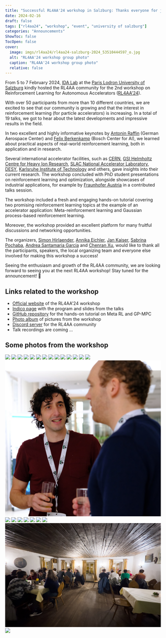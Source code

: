 ```yaml
---
title: "Successful RL4AA'24 workshop in Salzburg: Thanks everyone for joining!"
date: 2024-02-16
draft: false
tags: ["rl4aa24", "workshop", "event", "university of salzburg"]
categories: "Announcements"
ShowToc: false
TocOpen: false
cover:
  image: imgs/rl4aa24/rl4aa24-salzburg-2024_53510444597_o.jpg
  alt: "RL4AA'24 workshop group photo"
  caption: "RL4AA'24 workshop group photo"
  relative: false
---
```


From 5 to 7 February 2024, [IDA Lab](https://www.plus.ac.at/aihi/der-fachbereich/ida-lab/) at the [Paris Lodron University of Salzburg](https://www.plus.ac.at/?lang=en) kindly hosted the RL4AA community for the 2nd workshop on Reinforcement Learning for Autonomous Accelerators ([RL4AA'24](https://rl4aa.github.io/RL4AA24/)).

With over 50 participants from more than 10 different countries, we are excited to see that our community is growing and that the interest in reinforcement learning (for particle accelerators) is increasing.
In a total of 19 talks, we got to hear about the latest developments and impressive results in the field.

In two excellent and highly informative keynotes by [Antonin Raffin](https://araffin.github.io/) (German Aerospace Center) and [Felix Berkenkamp](https://berkenkamp.me/) (Bosch Center for AI), we learned about practical aspects of real-world reinforcement learning, both in application and in research.

Several international accelerator facilities, such as [CERN](https://home.cern), [GSI Helmholtz Centre for Heavy Ion Research](https://www.gsi.de/en/start/news), [SLAC National Accelerator Laboratory](https://www6.slac.stanford.edu), [DESY](https://www.desy.de/index_eng.html), [Karlsruhe Institute of Technology](https://www.kit.edu/english/index.php) and others, gave insights into their current research. The workshop concluded with PhD student presentations on reinforcement learning and optimization, alongside showcases of industrial applications, for example by [Fraunhofer Austria](https://www.fraunhofer.at/en.html) in a contributed talks session.

The workshop included a fresh and engaging hands-on tutorial covering two promising reinforcement learning topics at the example of an accelerator application: Meta-reinforcement learning and Gaussian process-based reinforcement learning.

Moreover, the workshop provided an excellent platform for many fruitful discussions and networking opportunities.

The organizers, [Simon Hirlaender](https://mathphyssim.github.io/), [Annika Eichler](https://ai.desy.de/people/eichler.html), [Jan Kaiser](https://jank324.github.io/), [Sabrina Pochaba](https://www.salzburgresearch.at/en/person/pochaba-sabrina/), [Andrea Santamaria Garcia](https://ansantam.github.io/) and [Chenran Xu](https://cr-xu.github.io/), would like to thank all the participants, speakers, the local organizing team and everyone else involved for making this workshop a success!

Seeing the enthusiasm and growth of the RL4AA community, we are looking forward to seeing you at the next RL4AA workshop!
Stay tuned for the announcement! 🚀

## Links related to the workshop

- [Official website](https://rl4aa.github.io/RL4AA24/) of the RL4AA'24 workshop
- [Indico page](https://indico.scc.kit.edu/event/3746/overview) with the program and slides from the talks
- [GitHub repository](https://github.com/RL4AA/rl4aa24-tutorial) for the hands-on tutorial on Meta RL and GP-MPC
- [Photo album](https://flic.kr/s/aHBqjBd84t) of pictures from the workshop
- [Discord server](https://discord.gg/QtBMqsjWH2) for the RL4AA community
- Talk recordings are coming ...

## Some photos from the workshop

![ ](/imgs/rl4aa24/53511683394_3083ffd64e_o.jpg#center)
![ ](/imgs/rl4aa24/53510468402_b4ec337b12_o.jpg#center)
![ ](/imgs/rl4aa24/IMG_7011.jpg#center)
![ ](/imgs/rl4aa24/53510461292_9c48478b60_o.jpg#center)
![ ](/imgs/rl4aa24/53510446077_e18f4c0751_o.jpg#center)
![ ](/imgs/rl4aa24/53510448077_c733788958_o.jpg#center)
![ ](/imgs/rl4aa24/53511344096_267f36c06a_o.jpg#center)
![ ](/imgs/rl4aa24/53511518918_7e5301a27d_o.jpg#center)
![ ](/imgs/rl4aa24/53511524548_ed8e3f41c2_o.jpg#center)
![ ](/imgs/rl4aa24/53511530393_c7be4a9976_o.jpg#center)
![ ](/imgs/rl4aa24/53511681839_c924431987_o.jpg#center)
![ ](/imgs/rl4aa24/DSC01375.jpg#center)
![ ](/imgs/rl4aa24/DSC01379.jpg#center)
![ ](/imgs/rl4aa24/53514712763_ce74a7b8f5_o.jpg#center)
![ ](/imgs/rl4aa24/rl4aa24-salzburg-2024_53514539131_o.jpg)
![ ](/imgs/rl4aa24/53514538911_114b5ac9e1_o.jpg#center)
![ ](/imgs/rl4aa24/53513655032_a6c1ba79c7_o.jpg#center)
![ ](/imgs/rl4aa24/53514863164_86b692cbc2_o.jpg#center)
![ ](/imgs/rl4aa24/rl4aa24-salzburg-2024_53511345906_o.jpg#center)
![ ](/imgs/rl4aa24/53514712448_d66c58251e_o.jpg#center)
![ ](/imgs/rl4aa24/DSC01419.jpg#center)
![ ](/imgs/rl4aa24/DSC01460.jpg#center)
![ ](/imgs/rl4aa24/IMG_7301.jpg#center)
![ ](/imgs/rl4aa24/DSC01346.jpg#center)
